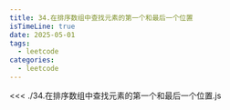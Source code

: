 ```yaml
---
title: 34.在排序数组中查找元素的第一个和最后一个位置
isTimeLine: true
date: 2025-05-01
tags:
  - leetcode
categories:
  - leetcode
---
```


<<< ./34.在排序数组中查找元素的第一个和最后一个位置.js
